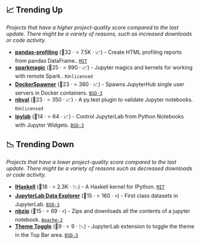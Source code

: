 ## 📈 Trending Up

_Projects that have a higher project-quality score compared to the last update. There might be a variety of reasons, such as increased downloads or code activity._

- <b><a href="https://github.com/pandas-profiling/pandas-profiling">pandas-profiling</a></b> (🥇32 ·  ⭐ 7.5K · 📈) - Create HTML profiling reports from pandas DataFrame.. <code><a href="http://bit.ly/34MBwT8">MIT</a></code>
- <b><a href="https://github.com/jupyter-incubator/sparkmagic">sparkmagic</a></b> (🥇25 ·  ⭐ 990 · 📈) - Jupyter magics and kernels for working with remote Spark.. <code>❗Unlicensed</code>
- <b><a href="https://github.com/jupyterhub/dockerspawner">DockerSpawner</a></b> (🥇23 ·  ⭐ 380 · 📈) - Spawns JupyterHub single user servers in Docker containers. <code><a href="http://bit.ly/3aKzpTv">BSD-3</a></code>
- <b><a href="https://github.com/computationalmodelling/nbval">nbval</a></b> (🥈23 ·  ⭐ 350 · 📈) - A py.test plugin to validate Jupyter notebooks. <code>❗Unlicensed</code>
- <b><a href="https://github.com/jtpio/ipylab">ipylab</a></b> (🥉14 ·  ⭐ 64 · 📈) - Control JupyterLab from Python Notebooks with Jupyter Widgets. <code><a href="http://bit.ly/3aKzpTv">BSD-3</a></code>

## 📉 Trending Down

_Projects that have a lower project-quality score compared to the last update. There might be a variety of reasons such as decreased downloads or code activity._

- <b><a href="https://github.com/gibiansky/IHaskell">IHaskell</a></b> (🥈18 ·  ⭐ 2.3K · 📉) - A Haskell kernel for IPython. <code><a href="http://bit.ly/34MBwT8">MIT</a></code>
- <b><a href="https://github.com/jupyterlab/jupyterlab-data-explorer">JupyterLab Data Explorer</a></b> (🥈15 ·  ⭐ 160 · 💀) - First class datasets in JupyterLab. <code><a href="http://bit.ly/3aKzpTv">BSD-3</a></code>
- <b><a href="https://github.com/data-8/nbzip">nbzip</a></b> (🥉15 ·  ⭐ 69 · 💀) - Zips and downloads all the contents of a jupyter notebook. <code><a href="http://bit.ly/3nYMfla">Apache-2</a></code>
- <b><a href="https://github.com/jtpio/jupyterlab-theme-toggle">Theme Toggle</a></b> (🥉9 ·  ⭐ 9 · 📉) - JupyterLab extension to toggle the theme in the Top Bar area. <code><a href="http://bit.ly/3aKzpTv">BSD-3</a></code>

